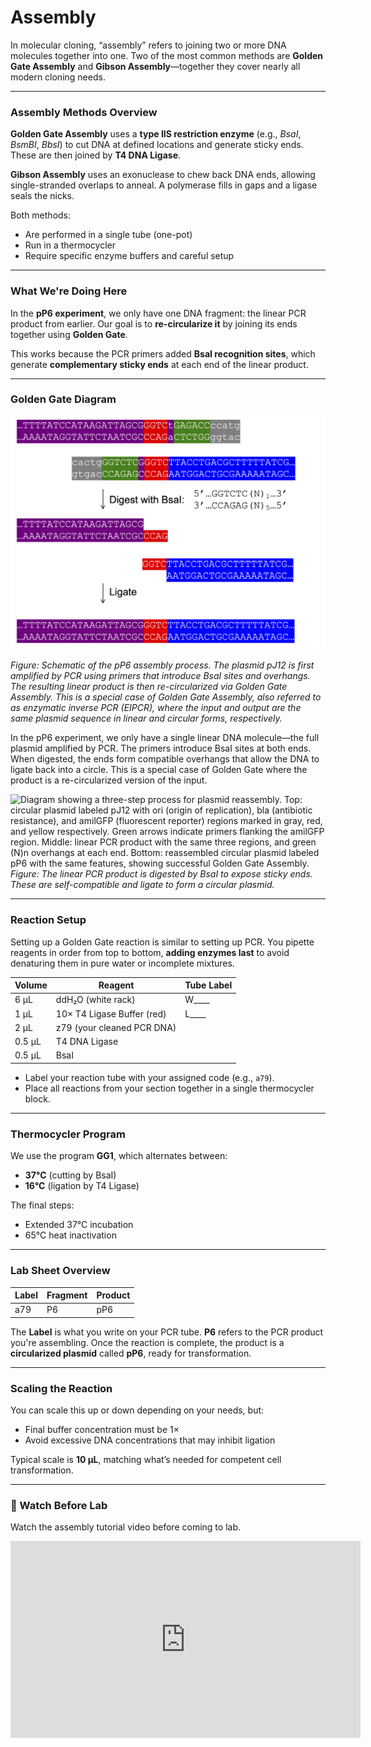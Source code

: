 # Assembly

In molecular cloning, “assembly” refers to joining two or more DNA molecules together into one. Two of the most common methods are **Golden Gate Assembly** and **Gibson Assembly**—together they cover nearly all modern cloning needs.

---

### Assembly Methods Overview

**Golden Gate Assembly** uses a **type IIS restriction enzyme** (e.g., *BsaI*, *BsmBI*, *BbsI*) to cut DNA at defined locations and generate sticky ends. These are then joined by **T4 DNA Ligase**.

**Gibson Assembly** uses an exonuclease to chew back DNA ends, allowing single-stranded overlaps to anneal. A polymerase fills in gaps and a ligase seals the nicks.

Both methods:

- Are performed in a single tube (one-pot)
- Run in a thermocycler
- Require specific enzyme buffers and careful setup

---

### What We're Doing Here

In the **pP6 experiment**, we only have one DNA fragment: the linear PCR product from earlier. Our goal is to **re-circularize it** by joining its ends together using **Golden Gate**.

This works because the PCR primers added **BsaI recognition sites**, which generate **complementary sticky ends** at each end of the linear product.

---

### Golden Gate Diagram

![Diagram of Golden Gate Assembly showing a DNA fragment with BsaI recognition sites flanking the sequence. After digestion, the enzyme produces non-palindromic sticky ends which guide correct ligation orientation. Final product is a seamless joint between two DNA fragments.](../images/golden_gate_reaction.png)

*Figure: Schematic of the pP6 assembly process. The plasmid pJ12 is first amplified by PCR using primers that introduce BsaI sites and overhangs. The resulting linear product is then re-circularized via Golden Gate Assembly. This is a special case of Golden Gate Assembly, also referred to as enzymatic inverse PCR (EIPCR), where the input and output are the same plasmid sequence in linear and circular forms, respectively.*

In the pP6 experiment, we only have a single linear DNA molecule—the full plasmid amplified by PCR. The primers introduce BsaI sites at both ends. When digested, the ends form compatible overhangs that allow the DNA to ligate back into a circle. This is a special case of Golden Gate where the product is a re-circularized version of the input.

![Diagram showing a three-step process for plasmid reassembly. Top: circular plasmid labeled pJ12 with ori (origin of replication), bla (antibiotic resistance), and amilGFP (fluorescent reporter) regions marked in gray, red, and yellow respectively. Green arrows indicate primers flanking the amilGFP region. Middle: linear PCR product with the same three regions, and green (N)n overhangs at each end. Bottom: reassembled circular plasmid labeled pP6 with the same features, showing successful Golden Gate Assembly.](../images/pP6_GG_scheme.png)
*Figure: The linear PCR product is digested by BsaI to expose sticky ends. These are self-compatible and ligate to form a circular plasmid.*

---

### Reaction Setup

Setting up a Golden Gate reaction is similar to setting up PCR. You pipette reagents in order from top to bottom, **adding enzymes last** to avoid denaturing them in pure water or incomplete mixtures.

| Volume | Reagent                     | Tube Label |
|--------|-----------------------------|------------|
| 6 µL   | ddH₂O (white rack)          | W____      |
| 1 µL   | 10× T4 Ligase Buffer (red)  | L____      |
| 2 µL   | z79 (your cleaned PCR DNA)  |            |
| 0.5 µL | T4 DNA Ligase               |            |
| 0.5 µL | BsaI                        |            |

- Label your reaction tube with your assigned code (e.g., `a79`).
- Place all reactions from your section together in a single thermocycler block.

---

### Thermocycler Program

We use the program **GG1**, which alternates between:

- **37°C** (cutting by BsaI)
- **16°C** (ligation by T4 Ligase)

The final steps:

- Extended 37°C incubation
- 65°C heat inactivation

---

### Lab Sheet Overview

| Label | Fragment | Product |
|-------|----------|---------|
| a79   | P6       | pP6     |

The **Label** is what you write on your PCR tube. **P6** refers to the PCR product you're assembling. Once the reaction is complete, the product is a **circularized plasmid** called **pP6**, ready for transformation.

---

### Scaling the Reaction

You can scale this up or down depending on your needs, but:

- Final buffer concentration must be 1×
- Avoid excessive DNA concentrations that may inhibit ligation

Typical scale is **10 µL**, matching what’s needed for competent cell transformation.

---

### 🎥 Watch Before Lab

Watch the assembly tutorial video before coming to lab.
<iframe width="560" height="315" src="https://www.youtube.com/embed/gKHO0HHPsXg" frameborder="0" allowfullscreen></iframe>
